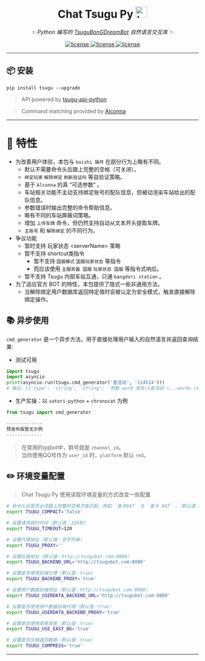 
<h1 align="center"> Chat Tsugu Py <img src="./logo.jpg" width="30" width="30" height="30" alt="tsugu"/> </h1>


<div align="center">

_✨ Python 编写的 [TsuguBanGDreamBot](https://github.com/Yamamoto-2/tsugu-bangdream-bot?tab=readme-ov-file) 自然语言交互库  ✨_

</div>

<p align="center">
<a href="https://github.com/Yamamoto-2/tsugu-bangdream-bot">
    <img src="https://img.shields.io/badge/tsugubangdream bot - api-yellow" alt="license">
  </a>

<a href="https://github.com/kumoSleeping/tsugu-python-frontend?tab=MIT-1-ov-file">
    <img src="https://img.shields.io/github/license/kumoSleeping/tsugu-python-frontend" alt="license">
  </a>
<a href="https://pypi.org/project/tsugu/">
    <img src="https://img.shields.io/pypi/v/tsugu.svg" alt="license">
  </a>
</p>

---

## 📦 安装

```shell
pip install tsugu --upgrade
```

> API powered by  <a href="https://github.com/WindowsSov8forUs/tsugu-api-python?tab=readme-ov-file">tsugu-api-python</a>

> Command matching provided by <a href="https://github.com/ArcletProject/Alconna">Alconna</a>

***


# 📜 特性

- 为改善用户体验，本包与 `koishi 插件` 在部分行为上略有不同。
  - 默认不需要命令头后跟上完整的空格（可关闭）。
  - `绑定玩家` `解除绑定` `刷新验证吗` 等自验证策略。
  - 基于 `Alconna` 的真 “可选参数” 。
  - 车站相关功能不主动支持绑定账号的配队信息，但被动渲染车站给出的配队信息。
  - 参数错误时输出完整的命令帮助信息。
  - 略有不同的车站屏蔽词策略。
  - 增加 `上传车牌` 命令，但仍然支持自动从文本开头提取车牌。
  - `主账号` 和 `解除绑定` 的不同行为。
- 争议功能
  - 暂时支持 玩家状态 \<serverName\> 策略
  - 暂不支持 shortcut类指令
    - 暂不支持 `国服模式` `国服玩家状态` 等指令
    - 而应该使用 `主服务器 国服` `玩家状态 国服` 等指令式响应。
  - 暂不支持 Tsugu 内部车站互通，只通 `bangdori station` 。
- 为了适应官方 BOT 的特性，本包提供了隐式一些非通用方法。
  - 当解除绑定用户数据库返回特定值时会被认定为安全模式，触发直接解除绑定操作。



## 📚 异步使用
`cmd_generator` 是一个异步方法，用于直接处理用户输入的自然语言并返回查询结果:   


- 测试可用

```python
import tsugu
import asyncio
print(asyncio.run(tsugu.cmd_generator('查活动', '114514')))
# 输出：[{'type': 'string', 'string': '参数 word 丢失\n查活动 <...word> \n根据活动名、乐队、活动ID等查询活动信息\n使用示例:\n查活动 绿 tsugu :返回所有属性加成为pure，且活动加成角色中包括羽泽鸫的活动列表\n查活动 177 :返回177号活动的信息'}]
```

- 生产实操：以 `satori-python` + `chronocat` 为例

```python
from tsugu import cmd_generator

-------------
预发布版暂无示例
-------------
```
> 在常用的qqbot中，群号就是 `channel_id`。   
> 当你使用QQ号作为 `user_id` 时，`platform` 默认 `red`。   


## ✏️ 环境变量配置

> Chat Tsugu Py 使用读取环境变量的方式改变一些配置

```zsh
# 命令头后是否必须跟上完整的空格才能匹配，例如 `查卡947` 与 `查卡 947` 。（默认值：false）
export TSUGU_COMPACT='false' 

# 设置请求超时时间（默认值：120秒）
export TSUGU_TIMEOUT=120

# 设置代理地址（默认值：空字符串）
export TSUGU_PROXY=''

# 设置后端地址（默认值：http://tsugubot.com:8080）
export TSUGU_BACKEND_URL='http://tsugubot.com:8080'

# 设置是否使用后端代理（默认值：true）
export TSUGU_BACKEND_PROXY='true'

# 设置用户数据后端地址（默认值：http://tsugubot.com:8080）
export TSUGU_USERDATA_BACKEND_URL='http://tsugubot.com:8080'

# 设置是否使用用户数据后端代理（默认值：true）
export TSUGU_USERDATA_BACKEND_PROXY='true'

# 设置是否使用简易背景（默认值：true）
export TSUGU_USE_EASY_BG='true'

# 设置是否压缩返回数据（默认值：true）
export TSUGU_COMPRESS='true'
```


---
